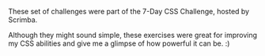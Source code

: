These set of challenges were part of the 7-Day CSS Challenge, hosted by Scrimba.

Although they might sound simple, these exercises were great for improving my CSS abilities and give me a glimpse of how powerful it can be. :)
